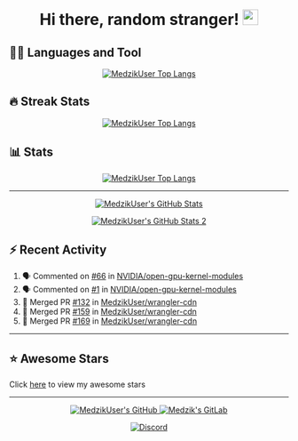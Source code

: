 <h1 align="center">
  Hi there, random stranger!
  <img src="https://cdn.magicuser.cf/Zw2ELB8.gif" width="28">
</h1>

## 👨‍💻 Languages and Tool

<p align="center">
  <a href="https://github.com/anuraghazra/github-readme-stats">
    <img alt="MedzikUser Top Langs" src="https://github-readme-stats.vercel.app/api/top-langs/?username=MedzikUser&theme=radical&count_private=true&layout=compact" />
  </a>
</p>

## 🔥 Streak Stats

<p align="center">
  <a href="https://git.io/streak-stats">
    <img alt="MedzikUser Top Langs" src="https://github-readme-streak-stats.herokuapp.com/?user=MedzikUser&theme=dracula" />
  </a>
</p>

## 📊 Stats

<p align="center">
  <a href="https://git.io/JEwT2">
    <img alt="MedzikUser Top Langs" src="https://activity-graph.herokuapp.com/graph?username=MedzikUser&bg_color=1F222E&color=F8D866&line=F85D7F&point=FFFFFF&hide_border=true" />
  </a>
</p>

---

<p align="center">
  <a href="https://git.io/JJmN9">
    <img alt="MedzikUser's GitHub Stats" src="https://github-readme-stats.vercel.app/api?username=MedzikUser&show_icons=true&theme=radical&line_height=27&include_all_commits=true&count_private=true" />
  </a>
</p>

<p align="center">
  <a href="https://github.com/MedzikUser/github-stats">
    <img alt="MedzikUser's GitHub Stats 2" src="https://raw.githubusercontent.com/MedzikUser/github-stats/master/generated/overview.svg" />
  </a>
</p>

## ⚡ Recent Activity

<!--START_SECTION:activity-->
1. 🗣 Commented on [#66](https://github.com/NVIDIA/open-gpu-kernel-modules/issues/66) in [NVIDIA/open-gpu-kernel-modules](https://github.com/NVIDIA/open-gpu-kernel-modules)
2. 🗣 Commented on [#1](https://github.com/NVIDIA/open-gpu-kernel-modules/issues/1) in [NVIDIA/open-gpu-kernel-modules](https://github.com/NVIDIA/open-gpu-kernel-modules)
3. 🎉 Merged PR [#132](https://github.com/MedzikUser/wrangler-cdn/pull/132) in [MedzikUser/wrangler-cdn](https://github.com/MedzikUser/wrangler-cdn)
4. 🎉 Merged PR [#159](https://github.com/MedzikUser/wrangler-cdn/pull/159) in [MedzikUser/wrangler-cdn](https://github.com/MedzikUser/wrangler-cdn)
5. 🎉 Merged PR [#169](https://github.com/MedzikUser/wrangler-cdn/pull/169) in [MedzikUser/wrangler-cdn](https://github.com/MedzikUser/wrangler-cdn)
<!--END_SECTION:activity-->

---

## ⭐ Awesome Stars
Click [here](AWESOME-STARS.md) to view my awesome stars

---

<p align="center">
  <a href="https://github.com/MedzikUser">
    <img alt="MedzikUser's GitHub" src="https://img.shields.io/badge/GitHub-100000?style=for-the-badge&logo=github&logoColor=white" />
  </a>
  <a href="https://gitlab.com/Medzik">
    <img alt="Medzik's GitLab" src="https://img.shields.io/badge/GitLab-330F63?style=for-the-badge&logo=gitlab&logoColor=white" />
  </a>
</p>


<p align="center">
  <a href="https://discord.com/users/695958092130680923">
    <img alt="Discord" src="https://lanyard.cnrad.dev/api/695958092130680923?animated=true" />
  </a>
</p>
